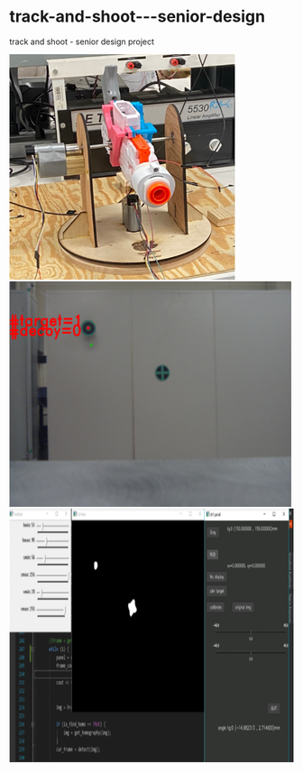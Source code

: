 # track-and-shoot---senior-design
track and shoot - senior design project


<img src="/img/gun.png" width="400" height="400"> <img src="/img/cv_detect_res.png" width="500" height="400">
<img src="/img/cv_subsys.png" width="900" height="450">

